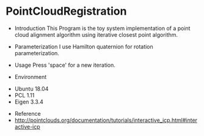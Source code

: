 # PointCloudRegistration

* Introduction
This Program is the toy system implementation of a point cloud alignment algorithm using iterative closest point algorithm. 

* Parameterization
I use Hamilton quaternion for rotation parameterization.

* Usage
Press 'space' for a new iteration.

* Environment
+ Ubuntu 18.04
+ PCL 1.11
+ Eigen 3.3.4

* Reference
* http://pointclouds.org/documentation/tutorials/interactive_icp.html#interactive-icp
